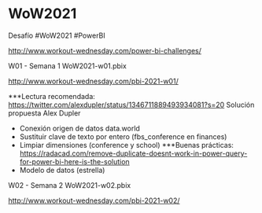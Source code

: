 # WoW2021
Desafío #WoW2021 #PowerBI

http://www.workout-wednesday.com/power-bi-challenges/

W01 - Semana 1 WoW2021-w01.pbix

http://www.workout-wednesday.com/pbi-2021-w01/

***Lectura recomendada: https://twitter.com/alexdupler/status/1346711889493934081?s=20 Solución propuesta Alex Dupler

- Conexión origen de datos data.world
- Sustituir clave de texto por entero (fbs_conference en finances)
- Limpiar dimensiones (conference y school) ***Buenas prácticas: https://radacad.com/remove-duplicate-doesnt-work-in-power-query-for-power-bi-here-is-the-solution
- Modelo de datos (estrella)

W02 - Semana 2 WoW2021-w02.pbix

http://www.workout-wednesday.com/pbi-2021-w02/


